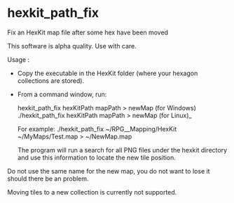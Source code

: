 # hexkit_path_fix
Fix an HexKit map file after some hex have been moved

This software is alpha quality. Use with care.

Usage :

 - Copy the executable in the HexKit folder (where your hexagon
   collections are stored).

 - From a command window, run:

   hexkit_path_fix   hexKitPath mapPath > newMap (for Windows)
   ./hexkit_path_fix hexKitPath mapPath > newMap (for Linux)_

   For example:
   ./hexkit_path_fix ~/RPG__Mapping/HexKit ~/MyMaps/Test.map > ~/NewMap.map

   The program will run a search for all PNG files under the hexkit directory
   and use this information to locate the new tile position.

Do not use the same name for the new map, you do not
want to lose it should there be an problem.

Moving tiles to a new collection is currently not supported.
